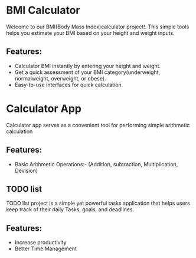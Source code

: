 # BMI Calculator
 Welcome to our BMI(Body Mass Index)calculator project!. 
  This simple tools helps you estimate your BMI based on your height and weight inputs.

## Features:
* Calculator BMI instantly by entering your height and weight.
* Get a quick assessment of your BMI category(underweight, normalweight, overweight, or obese).
* Easy-to-use interfaces for quick calculation.


# Calculator App
   Calculator app serves as a convenient tool for performing simple arithmetic calculation

## Features:
* Basic Arithmetic Operations:-
  (Addition, subtraction, Multiplication, Devision)


 ## TODO list
   TODO list project is a simple yet powerful tasks application that helps users keep track of their
    daily Tasks, goals, and deadlines.

  ## Features:
  * Increase productivity
  * Better Time Management 
  
